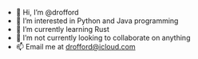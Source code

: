 - 👋 Hi, I’m @drofford
- 👀 I’m interested in Python and Java programming
- 🌱 I’m currently learning Rust
- 💞️ I’m not currently looking to collaborate on anything
- 📫 Email me at drofford@icloud.com

<!---
drofford/drofford is a ✨ special ✨ repository because its `README.md` (this file) appears on your GitHub profile.
You can click the Preview link to take a look at your changes.
--->
